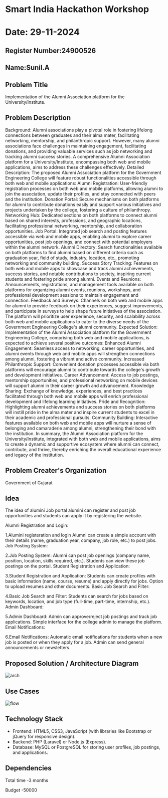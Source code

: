 # Smart India Hackathon Workshop
# Date: 29-11-2024
## Register Number:24900526
## Name:Sunil.A
## Problem Title
Implementation of the Alumni Association platform for the University/Institute.
## Problem Description
Background: Alumni associations play a pivotal role in fostering lifelong connections between graduates and their alma mater, facilitating networking, mentorship, and philanthropic support. However, many alumni associations face challenges in maintaining engagement, facilitating donations, and providing valuable services such as job networking and tracking alumni success stories. A comprehensive Alumni Association platform for a University/Institute, encompassing both web and mobile applications, aims to address these challenges effectively. Detailed Description: The proposed Alumni Association platform for the Government Engineering College will feature robust functionalities accessible through both web and mobile applications: Alumni Registration: User-friendly registration processes on both web and mobile platforms, allowing alumni to join the association, update their profiles, and stay connected with peers and the institution. Donation Portal: Secure mechanisms on both platforms for alumni to contribute donations easily and support various initiatives and projects undertaken by the college, fostering a culture of philanthropy. Networking Hub: Dedicated sections on both platforms to connect alumni based on shared interests, professions, and geographic locations, facilitating professional networking, mentorship, and collaboration opportunities. Job Portal: Integrated job search and posting features accessible via web and mobile apps, enabling alumni to explore career opportunities, post job openings, and connect with potential employers within the alumni network. Alumni Directory: Search functionalities available on both platforms to find alumni based on different criteria such as graduation year, field of study, industry, location, etc., promoting networking and community building. Success Story Tracking: Features on both web and mobile apps to showcase and track alumni achievements, success stories, and notable contributions to society, inspiring current students and fostering pride among alumni. Events and Reunions: Announcements, registrations, and management tools available on both platforms for organizing alumni events, reunions, workshops, and professional development sessions to maintain engagement and connection. Feedback and Surveys: Channels on both web and mobile apps for alumni to provide feedback on their experiences, suggest improvements, and participate in surveys to help shape future initiatives of the association. The platform will prioritize user experience, security, and scalability across both web and mobile applications to cater to the diverse needs of the Government Engineering College's alumni community. Expected Solution: Implementation of the Alumni Association platform for the Government Engineering College, comprising both web and mobile applications, is expected to achieve several positive outcomes: Enhanced Alumni Engagement: Seamless access to networking, career opportunities, and alumni events through web and mobile apps will strengthen connections among alumni, fostering a vibrant and active community. Increased Philanthropic Support: Convenient donation processes accessible via both platforms will encourage alumni to contribute towards the college's growth and development initiatives. Career Advancement: Access to job postings, mentorship opportunities, and professional networking on mobile devices will support alumni in their career growth and advancement. Knowledge Sharing: Exchange of knowledge, experiences, and best practices facilitated through both web and mobile apps will enrich professional development and lifelong learning initiatives. Pride and Recognition: Highlighting alumni achievements and success stories on both platforms will instill pride in the alma mater and inspire current students to excel in their academic and professional pursuits. Community Building: Interactive features available on both web and mobile apps will nurture a sense of belonging and camaraderie among alumni, strengthening their bond with the institution. In summary, the Alumni Association platform for the University/Institute, integrated with both web and mobile applications, aims to create a dynamic and supportive ecosystem where alumni can connect, contribute, and thrive, thereby enriching the overall educational experience and legacy of the institution.
## Problem Creater's Organization
Government of Gujarat

## Idea

      
The idea of alumini Job portal alumini can register and post job opportunities and students can apply it by registering the website. 

Alumni Registration and Login:

1.Alumini registeration and login
Alumni can create a simple account with their details (name, graduation year, company, job role, etc.) to post jobs.
Job Posting System:

2.Job Posting System:
 Alumni can post job openings (company name, position, location, skills required, etc.).
Students can view these job postings on the portal.
Student Registration and Application:

3.Student Registration and Application:
  Students can create profiles with basic information (name, course, resume) and apply directly for jobs.
Option to upload resumes and other documents.
Basic Job Search and Filter:

4.Basic Job Search and Filter:
   Students can search for jobs based on keywords, location, and job type (full-time, part-time, internship, etc.).
Admin Dashboard:

5.Admin Dashboard:
  Admin can approve/reject job postings and track job applications.
Simple interface for the college admin to manage the platform.
Email Notifications:

6.Email Notifications:
   Automatic email notifications for students when a new job is posted or when they apply for a job.
Admin can send general announcements or newsletters.



## Proposed Solution / Architecture Diagram

![arch](https://github.com/user-attachments/assets/0237915c-15e9-4fe0-b415-470bc3acf9aa)

## Use Cases
![flow](https://github.com/user-attachments/assets/8823d7a7-8d59-47df-aec3-597fc197af6b)



## Technology Stack
* Frontend: HTML5, CSS3, JavaScript (with libraries like Bootstrap or jQuery for responsive design).
* Backend: PHP (Laravel) or Node.js (Express).
* Database: MySQL or PostgreSQL for storing user profiles, job postings, and applications.

## Dependencies
Total time -3 months

 Budget -50000


